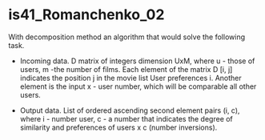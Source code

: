 # is41_Romanchenko_02
With decomposition method an algorithm that would solve the following
task.

* Incoming data. D matrix of integers dimension UxM, where u - those of users, m -the number of films. Each element of the matrix D [i, j] indicates the position j in the movie list User preferences i. Another element is the input x - user number, which will be comparable all other users.

* Output data. List of ordered ascending second element pairs (i, c), where i - number
user, c - a number that indicates the degree of similarity and preferences of users x c (number
inversions).
